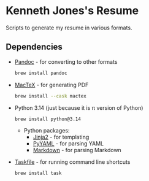 # Kenneth Jones's Resume

Scripts to generate my resume in various formats.

## Dependencies

- [Pandoc](https://pandoc.org/) - for converting to other formats
    ```zsh
    brew install pandoc
    ```

- [MacTeX](https://www.tug.org/mactex/) - for generating PDF
    ```zsh
    brew install --cask mactex
    ```

- Python 3.14 (just because it is π version of Python)
    ```zsh
    brew install python@3.14
    ```
    - Python packages:
        - [Jinja2](https://jinja.palletsprojects.com/en/stable/intro/) - for templating
        - [PyYAML](https://pyyaml.org/) - for parsing YAML
        - [Markdown](https://python-markdown.github.io/) - for parsing Markdown

- [Taskfile](https://taskfile.dev/) - for running command line shortcuts
    ```zsh
    brew install task
    ```
